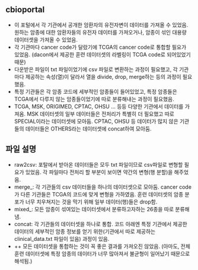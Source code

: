 ## cbioportal
+ 이 포털에서 각 기관에서 공개한 암환자의 유전자변이 데이터를 가져올 수 있었음. 원하는 암종에 대한 암환자들의 유전자 데이터를 가져오거나, 암종이 섞인 대용량 데이터셋을 가져올 수 있었음.
+ 각 기관마다 cancer code가 달랐기에 TCGA의 cancer code로 통합할 필요가 있었음. (dacon에서 제공한 훈련 데이터셋의 라벨링이 TCGA code로 되어있었기 때문)
+ 다운받은 파일이 txt 파일이었기에 csv 파일로 변환하는 과정이 필요했고, 각 기관마다 제공하는 속성(열)이 달라서 열을 divide, drop, merge하는 등의 과정이 필요했음.
+ 특정 기관들은 각 암종 코드에 세부적인 암종들이 들어있었고, 특정 암종들은 TCGA에서 다루지 않는 암종들이었기에 따로 분류해내는 과정이 필요했음.
+ TCGA, MSK, ORIGIMED, CPTAC, OHSU ... 등등 다양한 기관에서 데이터를 가져옴. MSK 데이터셋의 일부 데이터들은 전처리가 특별히 더 필요했고 따로 SPECIAL이라는 데이터셋에 모아둠. CPTAC, OHSU 등 데이터가 많지 않은 기관들의 데이터들은 OTHERS라는 데이터셋에 concat하여 모아둠.

## 파일 설명
+ raw2csv: 포탈에서 받아온 데이터들은 모두 txt 파일이므로 csv파일로 변형할 필요가 있었음. 각 파일마다 전처리 할 부분이 보이면 약간의 변형(행 분할)을 해주었음.
+ merge_: 각 기관들의 csv 데이터들을 하나의 데이터셋으로 모아둠. cancer code가 다른 기관들은 TCGA의 코드에 맞게 변형을 가하였음. 훈련 데이터셋의 암종 분포가 너무 치우쳐지는 것을 막기 위해 일부 데이터(행)들은 drop함.
+ mixed_: 모든 암종이 섞여있는 데이터셋에서 분류하고자하는 26종을 따로 분류해냄.
+ concat: 각 기관들의 데이터셋을 하나로 통합. 코드 아래엔 특정 기관에서 제공한 데이터의 세부적인 암종 정보를 얻기 위한(기관에서 따로 제공하는 clinical_data.txt 파일이 있음) 과정이 있음.
+ ++ 모든 데이터셋을 통합하는 것이 꼭 좋은 결과를 가져오진 않았음. (아마도, 전체 훈련 데이터셋에 특정 암종의 데이터가 너무 많아져서 불균형이 일어났기 때문으로 해석됨.)
